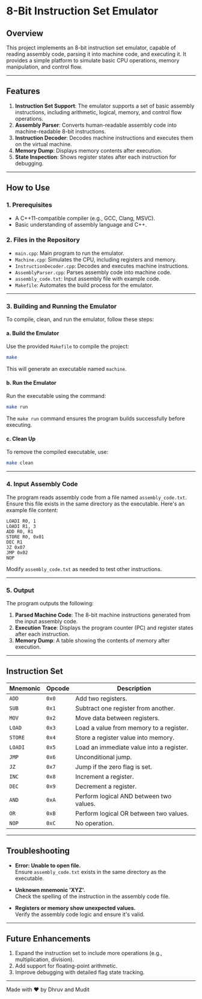 # 8-Bit Instruction Set Emulator

## Overview
This project implements an 8-bit instruction set emulator, capable of reading assembly code, parsing it into machine code, and executing it. It provides a simple platform to simulate basic CPU operations, memory manipulation, and control flow.

---

## Features
1. **Instruction Set Support**: The emulator supports a set of basic assembly instructions, including arithmetic, logical, memory, and control flow operations.
2. **Assembly Parser**: Converts human-readable assembly code into machine-readable 8-bit instructions.
3. **Instruction Decoder**: Decodes machine instructions and executes them on the virtual machine.
4. **Memory Dump**: Displays memory contents after execution.
5. **State Inspection**: Shows register states after each instruction for debugging.

---

## How to Use

### 1. Prerequisites
- A C++11-compatible compiler (e.g., GCC, Clang, MSVC).
- Basic understanding of assembly language and C++.

### 2. Files in the Repository
- `main.cpp`: Main program to run the emulator.
- `Machine.cpp`: Simulates the CPU, including registers and memory.
- `InstructionDecoder.cpp`: Decodes and executes machine instructions.
- `AssemblyParser.cpp`: Parses assembly code into machine code.
- `assembly_code.txt`: Input assembly file with example code.
- `Makefile`: Automates the build process for the emulator.

---

### 3. Building and Running the Emulator
To compile, clean, and run the emulator, follow these steps:

#### a. Build the Emulator
Use the provided `Makefile` to compile the project:
```bash
make
```

This will generate an executable named `machine`.

#### b. Run the Emulator
Run the executable using the command:
```bash
make run
```

The `make run` command ensures the program builds successfully before executing.

#### c. Clean Up
To remove the compiled executable, use:
```bash
make clean
```

---

### 4. Input Assembly Code
The program reads assembly code from a file named `assembly_code.txt`. Ensure this file exists in the same directory as the executable. Here's an example file content:

```assembly
LOADI R0, 1      
LOADI R1, 3      
ADD R0, R1       
STORE R0, 0x01   
DEC R1           
JZ 0x07          
JMP 0x02         
NOP              
```

Modify `assembly_code.txt` as needed to test other instructions.

---

### 5. Output
The program outputs the following:
1. **Parsed Machine Code**: The 8-bit machine instructions generated from the input assembly code.
2. **Execution Trace**: Displays the program counter (PC) and register states after each instruction.
3. **Memory Dump**: A table showing the contents of memory after execution.


---

## Instruction Set

| Mnemonic | Opcode | Description                             |
|----------|--------|-----------------------------------------|
| `ADD`    | `0x0`  | Add two registers.                     |
| `SUB`    | `0x1`  | Subtract one register from another.    |
| `MOV`    | `0x2`  | Move data between registers.           |
| `LOAD`   | `0x3`  | Load a value from memory to a register.|
| `STORE`  | `0x4`  | Store a register value into memory.    |
| `LOADI`  | `0x5`  | Load an immediate value into a register.|
| `JMP`    | `0x6`  | Unconditional jump.                   |
| `JZ`     | `0x7`  | Jump if the zero flag is set.          |
| `INC`    | `0x8`  | Increment a register.                  |
| `DEC`    | `0x9`  | Decrement a register.                  |
| `AND`    | `0xA`  | Perform logical AND between two values.|
| `OR`     | `0xB`  | Perform logical OR between two values. |
| `NOP`    | `0xC`  | No operation.                          |

---

## Troubleshooting
- **Error: Unable to open file.**  
  Ensure `assembly_code.txt` exists in the same directory as the executable.
  
- **Unknown mnemonic 'XYZ'.**  
  Check the spelling of the instruction in the assembly code file.

- **Registers or memory show unexpected values.**  
  Verify the assembly code logic and ensure it's valid.

---

## Future Enhancements
1. Expand the instruction set to include more operations (e.g., multiplication, division).
2. Add support for floating-point arithmetic.
3. Improve debugging with detailed flag state tracking.

---

Made with ❤️ by Dhruv and Mudit
